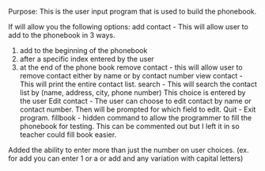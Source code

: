 Purpose: This is the user input program that is used to build the phonebook.

If will allow you the following options:
add contact - This will allow user to add to the phonebook in 3 ways.
  1. add to the beginning of the phonebook
  2. after a specific index entered by the user
  3. at the end of the phone book
remove contact - this will allow user to remove contact either by name or
  by contact number
view contact - This will print the entire contact list.
search - This will search the contact list by (name, address, city, phone
number)
This choice is entered by the user
Edit contact - The user can choose to edit contact by name or contact number.
  Then will be prompted for which field to edit.
Quit - Exit program.
fillbook - hidden command to allow the programmer to fill the phonebook for
testing.
This can be commented out but I left it in so teacher could fill book easier.

Added the ability to enter more than just the number on user
choices.
(ex. for add you can enter 1 or a or add and any variation with capital letters)
